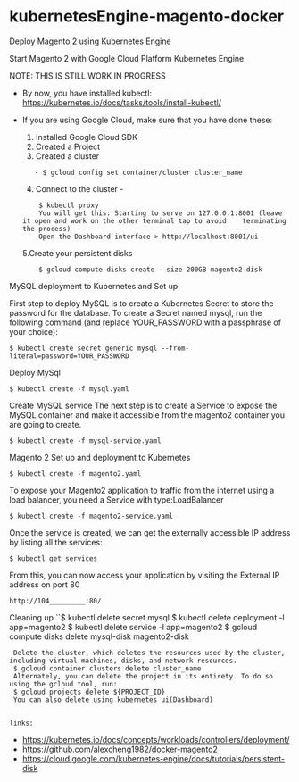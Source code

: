 # kubernetesEngine-magento-docker
Deploy Magento 2 using Kubernetes Engine

Start Magento 2 with Google Cloud Platform Kubernetes Engine

NOTE: THIS IS STILL WORK IN PROGRESS

- By now, you have installed kubectl: https://kubernetes.io/docs/tasks/tools/install-kubectl/
- If you are using Google Cloud, make sure that you have done these:
  1. Installed Google Cloud SDK
  2. Created a Project
  3. Created a cluster
  ```- $ gcloud container clusters create cluster_name
     - $ gcloud config set container/cluster cluster_name
  ```

  4. Connect to the cluster -
  ``` $ gcloud container clusters get-credentials cluster_name --zone us-central1-a --project project_name
      $ kubectl proxy
      You will get this: Starting to serve on 127.0.0.1:8001 (leave it open and work on the other terminal tap to avoid    terminating the process)
      Open the Dashboard interface > http://localhost:8001/ui
  ```
  5.Create your persistent disks
  ``` $ gcloud compute disks create --size 200GB mysql-disk
      $ gcloud compute disks create --size 200GB magento2-disk
  ```                                                             
MySQL deployment to Kubernetes and Set up

First step to deploy MySQL is to create a Kubernetes Secret to store the password for the database. To create a Secret named mysql, run the following command (and replace YOUR_PASSWORD with a passphrase of your choice):
```
$ kubectl create secret generic mysql --from-literal=password=YOUR_PASSWORD
```

Deploy MySql
```
$ kubectl create -f mysql.yaml
```
Create MySQL service
The next step is to create a Service to expose the MySQL container and make it accessible from the magento2 container you are going to create.
```
$ kubectl create -f mysql-service.yaml
```

Magento 2 Set up and deployment to Kubernetes
```
$ kubectl create -f magento2.yaml
```
To expose your Magento2 application to traffic from the internet using a load balancer, you need a Service with type:LoadBalancer
```
$ kubectl create -f magento2-service.yaml
```
Once the service is created, we can get the externally accessible IP address by listing all the services:
```
$ kubectl get services
```

From this, you can now access your application by visiting the External IP address on port 80
```
http://104_________:80/
```

Cleaning up
 ``$ kubectl delete secret  mysql
    $ kubectl delete deployment -l app=magento2
    $ kubectl delete service -l app=magento2
    $ gcloud compute disks delete mysql-disk magento2-disk

     Delete the cluster, which deletes the resources used by the cluster, including virtual machines, disks, and network resources.
     $ gcloud container clusters delete cluster_name
     Alternately, you can delete the project in its entirety. To do so using the gcloud tool, run:
     $ gcloud projects delete ${PROJECT_ID}
     You can also delete using kubernetes ui(Dashboard)
```

links:

```
- https://kubernetes.io/docs/concepts/workloads/controllers/deployment/
- https://github.com/alexcheng1982/docker-magento2
- https://cloud.google.com/kubernetes-engine/docs/tutorials/persistent-disk
```
